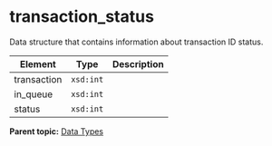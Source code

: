 # transaction_status

Data structure that contains information about transaction ID status.

|Element|Type|Description|
|-------|----|-----------|
|transaction|`xsd:int` | |
|in_queue|`xsd:int` | |
|status|`xsd:int` | |

**Parent topic:** [Data Types](../data_types/c_datatypes.md)

